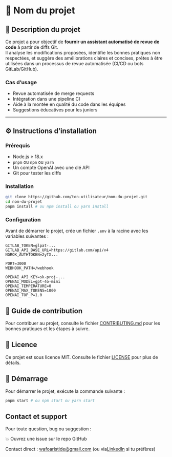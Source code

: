 # 🔧 Nom du projet

## 🎯 Description du projet

Ce projet a pour objectif de **fournir un assistant automatisé de revue de code** à partir de diffs Git.  
Il analyse les modifications proposées, identifie les bonnes pratiques non respectées, et suggère des améliorations claires et concises, prêtes à être utilisées dans un processus de revue automatisée (CI/CD ou bots GitLab/GitHub).

### Cas d’usage

- Revue automatisée de merge requests
- Intégration dans une pipeline CI
- Aide à la montée en qualité du code dans les équipes
- Suggestions éducatives pour les juniors

---

## ⚙️ Instructions d’installation

### Prérequis

- Node.js ≥ 18.x
- `pnpm` ou `npm` ou `yarn`
- Un compte OpenAI avec une clé API
- Git pour tester les diffs

### Installation

```bash
git clone https://github.com/ton-utilisateur/nom-du-projet.git
cd nom-du-projet
pnpm install # ou npm install ou yarn install
```

### Configuration

Avant de démarrer le projet, crée un fichier `.env` à la racine avec les variables suivantes :

```env
GITLAB_TOKEN=glpat-...
GITLAB_API_BASE_URL=https://gitlab.com/api/v4
NGROK_AUTHTOKEN=2yTX...

PORT=3000
WEBHOOK_PATH=/webhook

OPENAI_API_KEY=sk-proj-...
OPENAI_MODEL=gpt-4o-mini
OPENAI_TEMPERATURE=0
OPENAI_MAX_TOKENS=1000
OPENAI_TOP_P=1.0
```

## 🤝 Guide de contribution

Pour contribuer au projet, consulte le fichier [CONTRIBUTING.md](CONTRIBUTING.md) pour les bonnes pratiques et les étapes à suivre.

## 📜 Licence

Ce projet est sous licence MIT. Consulte le fichier [LICENSE](LICENSE) pour plus de détails.

## 🚀 Démarrage

Pour démarrer le projet, exécute la commande suivante :

```bash
pnpm start # ou npm start ou yarn start
```

## Contact et support

Pour toute question, bug ou suggestion :

💥 Ouvrez une issue sur le repo GitHub

Contact direct : wafoaristide@gmail.com (ou via[LinkedIn](https://linkedin.com/in/aristidewafo) si tu préfères)
